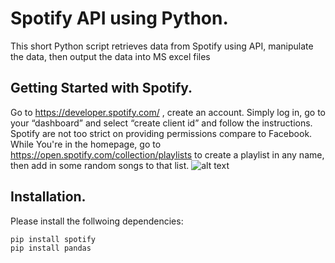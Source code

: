 # Spotify API using Python.
This short Python script retrieves data from Spotify using API, manipulate the data, then output the data into MS excel files  

## Getting Started with Spotify.
Go to https://developer.spotify.com/ , create an account. Simply log in, go to your “dashboard” and select “create client id” and follow the instructions. Spotify are not too strict on providing permissions compare to Facebook.
While You're in the homepage, go to https://open.spotify.com/collection/playlists to create a playlist in any name, then add in some random songs to that list.
![alt text](http://i63.tinypic.com/2qlfn8m.jpg)

## Installation.
Please install the follwoing dependencies:
```
pip install spotify
pip install pandas

```
